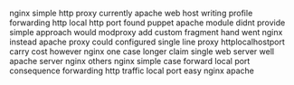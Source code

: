 nginx simple http proxy currently apache web host writing profile forwarding http local http port found puppet apache module didnt provide simple approach would modproxy add custom fragment hand went nginx instead apache proxy could configured single line proxy httplocalhostport carry cost however nginx one case longer claim single web server well apache server nginx others nginx simple case forward local port consequence forwarding http traffic local port easy nginx apache